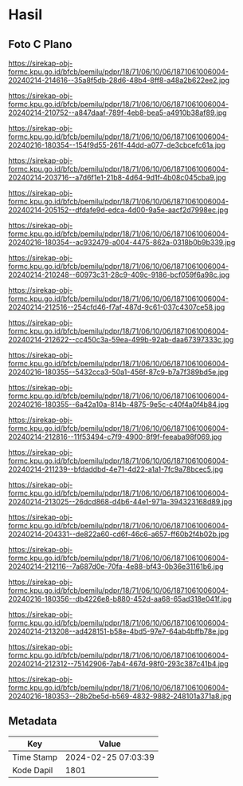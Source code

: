 # Hasil

## Foto C Plano

https://sirekap-obj-formc.kpu.go.id/bfcb/pemilu/pdpr/18/71/06/10/06/1871061006004-20240214-214616--35a8f5db-28d6-48b4-8ff8-a48a2b622ee2.jpg

https://sirekap-obj-formc.kpu.go.id/bfcb/pemilu/pdpr/18/71/06/10/06/1871061006004-20240214-210752--a847daaf-789f-4eb8-bea5-a4910b38af89.jpg

https://sirekap-obj-formc.kpu.go.id/bfcb/pemilu/pdpr/18/71/06/10/06/1871061006004-20240216-180354--154f9d55-261f-44dd-a077-de3cbcefc61a.jpg

https://sirekap-obj-formc.kpu.go.id/bfcb/pemilu/pdpr/18/71/06/10/06/1871061006004-20240214-203716--a7d6f1e1-21b8-4d64-9d1f-4b08c045cba9.jpg

https://sirekap-obj-formc.kpu.go.id/bfcb/pemilu/pdpr/18/71/06/10/06/1871061006004-20240214-205152--dfdafe9d-edca-4d00-9a5e-aacf2d7998ec.jpg

https://sirekap-obj-formc.kpu.go.id/bfcb/pemilu/pdpr/18/71/06/10/06/1871061006004-20240216-180354--ac932479-a004-4475-862a-0318b0b9b339.jpg

https://sirekap-obj-formc.kpu.go.id/bfcb/pemilu/pdpr/18/71/06/10/06/1871061006004-20240214-210248--60973c31-28c9-409c-9186-bcf059f6a98c.jpg

https://sirekap-obj-formc.kpu.go.id/bfcb/pemilu/pdpr/18/71/06/10/06/1871061006004-20240214-212516--254cfd46-f7af-487d-9c61-037c4307ce58.jpg

https://sirekap-obj-formc.kpu.go.id/bfcb/pemilu/pdpr/18/71/06/10/06/1871061006004-20240214-212622--cc450c3a-59ea-499b-92ab-daa67397333c.jpg

https://sirekap-obj-formc.kpu.go.id/bfcb/pemilu/pdpr/18/71/06/10/06/1871061006004-20240216-180355--5432cca3-50a1-456f-87c9-b7a7f389bd5e.jpg

https://sirekap-obj-formc.kpu.go.id/bfcb/pemilu/pdpr/18/71/06/10/06/1871061006004-20240216-180355--6a42a10a-814b-4875-9e5c-c40f4a0f4b84.jpg

https://sirekap-obj-formc.kpu.go.id/bfcb/pemilu/pdpr/18/71/06/10/06/1871061006004-20240214-212816--11f53494-c7f9-4900-8f9f-feeaba98f069.jpg

https://sirekap-obj-formc.kpu.go.id/bfcb/pemilu/pdpr/18/71/06/10/06/1871061006004-20240214-211239--bfdaddbd-4e71-4d22-a1a1-7fc9a78bcec5.jpg

https://sirekap-obj-formc.kpu.go.id/bfcb/pemilu/pdpr/18/71/06/10/06/1871061006004-20240214-213025--26dcd868-d4b6-44e1-971a-394323168d89.jpg

https://sirekap-obj-formc.kpu.go.id/bfcb/pemilu/pdpr/18/71/06/10/06/1871061006004-20240214-204331--de822a60-cd6f-46c6-a657-ff60b2f4b02b.jpg

https://sirekap-obj-formc.kpu.go.id/bfcb/pemilu/pdpr/18/71/06/10/06/1871061006004-20240214-212116--7a687d0e-70fa-4e88-bf43-0b36e31161b6.jpg

https://sirekap-obj-formc.kpu.go.id/bfcb/pemilu/pdpr/18/71/06/10/06/1871061006004-20240216-180356--db4226e8-b880-452d-aa68-65ad318e041f.jpg

https://sirekap-obj-formc.kpu.go.id/bfcb/pemilu/pdpr/18/71/06/10/06/1871061006004-20240214-213208--ad428151-b58e-4bd5-97e7-64ab4bffb78e.jpg

https://sirekap-obj-formc.kpu.go.id/bfcb/pemilu/pdpr/18/71/06/10/06/1871061006004-20240214-212312--75142906-7ab4-467d-98f0-293c387c41b4.jpg

https://sirekap-obj-formc.kpu.go.id/bfcb/pemilu/pdpr/18/71/06/10/06/1871061006004-20240216-180353--28b2be5d-b569-4832-9882-248101a371a8.jpg


## Metadata

| Key        | Value               |
| ---------- | ------------------- |
| Time Stamp | 2024-02-25 07:03:39 |
| Kode Dapil | 1801                |



